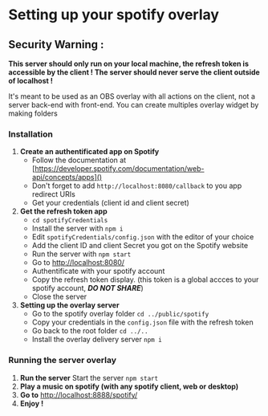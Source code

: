 # Setting up your spotify overlay

## Security Warning :

**This server should only run on your local machine, the refresh token is accessible by the client !
The server should never serve the client outside of localhost !**

It's meant to be used as an OBS overlay with all actions on the client, not a server back-end with front-end.
You can create multiples overlay widget by making folders

### Installation

1. **Create an authentificated app on Spotify**
   - Follow the documentation at [https://developer.spotify.com/documentation/web-api/concepts/apps]()
   - Don't forget to add `http://localhost:8080/callback` to you app redirect URIs
   - Get your credentials (client id and client secret)
3. **Get the refresh token app**
   - `cd spotifyCredentials`
   - Install the server with `npm i`
   - Edit `spotifyCredentials/config.json` with the editor of your choice
   - Add the client ID and client Secret you got on the Spotify website
   - Run the server with `npm start`
   - Go to [http://localhost:8080/]()
   - Authentificate with your spotify account
   - Copy the refresh token display. (this token is a global accces to your spotify account, ***DO NOT SHARE***)
   - Close the server
4. **Setting up the overlay server**
   - Go to the spotify overlay folder `cd ../public/spotify`
   - Copy your credentials in the `config.json` file with the refresh token
   - Go back to the root folder `cd ../..`
   - Install the overlay delivery server `npm i`

### Running the server overlay

1. **Run the server**
   Start the server `npm start`
2. **Play a music on spotify (with any spotify client, web or desktop)**
3. **Go to** [http://localhost:8888/spotify/]()
4. **Enjoy !**
